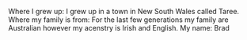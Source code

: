 Where I grew up: I grew up in a town in New South Wales called Taree.
Where my family is from: For the last few generations my family are Australian however my acenstry is Irish and English.
My name: Brad